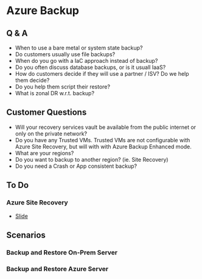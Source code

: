 # Azure Backup

## Q & A

- When to use a bare metal or system state backup?
- Do customers usually use file backups?
- When do you go with a IaC approach instead of backup?
- Do you often discuss database backups, or is it usuall IaaS?
- How do customers decide if they will use a partner / ISV?  Do we help them decide?
- Do you help them script their restore?
- What is zonal DR w.r.t. backup?

## Customer Questions

- Will your recovery services vault be available from the public internet or only on the private network?
- Do you have any Trusted VMs.  Trusted VMs are not configurable with Azure Site Recovery, but will with with Azure Backup Enhanced mode.
- What are your regions?
- Do you want to backup to another region?  (ie. Site Recovery)
- Do you need a Crash or App consistent backup?

## To Do

### Azure Site Recovery

- [Slide](https://microsoft.sharepoint.com/:p:/r/teams/ASDIPRelease/IP%20Release/Secure%20Infrastructure/VBD/Attaching%20Azure%20Backup%20and%20Azure%20Site%20Recovery%20to%20Virtual%20Machines/Technical%20Upskilling%20Plan/Attaching%20Azure%20Backup%20and%20ASR%20Chalk%20%26%20Talk.pptx?d=wd6f5ed0ad0e1493eacae891b848951dc&csf=1&web=1&e=zqzPBb&nav=eyJzSWQiOjI5NywiY0lkIjo0MjI4Mjc0MDYwfQ)

## Scenarios

### Backup and Restore On-Prem Server

### Backup and Restore Azure Server
